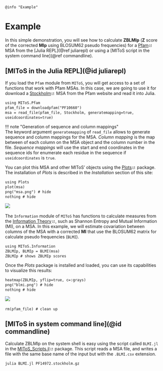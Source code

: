 ```@setup log
@info "Example"
```

# Example

In this simple demonstration, you will see how to calculate **ZBLMIp** (**Z** score of the
corrected **MIp** using BLOSUM62 pseudo frequencies) for a 
[Pfam![](./assets/external-link.png)](https://www.ebi.ac.uk/interpro/entry/pfam/#table)
MSA from the [Julia REPL](@ref juliarepl) or using a
[MIToS script in the system command line](@ref commandline).  

## [MIToS in the Julia REPL](@id juliarepl)

If you load the `Pfam` module from `MIToS`, you will get access to a set of functions that
work with Pfam MSAs. In this case, we are going to use it for download a
[Stockholm![](./assets/external-link.png)](https://en.wikipedia.org/wiki/Stockholm_format)
MSA from the Pfam website and read it into Julia.  

```@example juliarepl
using MIToS.Pfam
pfam_file = downloadpfam("PF10660")
msa = read_file(pfam_file, Stockholm, generatemapping=true, useidcoordinates=true)
```

!!! note "Generation of sequence and column mappings"  
    The keyword argument `generatemapping` of `read_file` allows to generate sequence and column
    mappings for the MSA. *Column mapping* is the map between of each column on the MSA
    object and the column number in the file. *Sequence mappings* will use the start and
    end coordinates in the sequence ids for enumerate each residue in the sequence if
    `useidcoordinates` is `true`.  

You can plot this MSA and other MIToS’ objects using the [Plots![](./assets/external-link.png)](https://juliaplots.github.io/) package. The installation of *Plots* is described in the *Installation* section of this site:

```@example juliarepl
using Plots
plot(msa)
png("msa.png") # hide
nothing # hide
```  

![](msa.png)  

The `Information` module of `MIToS` has functions to calculate measures from the
[Information Theory![](./assets/external-link.png)](https://en.wikipedia.org/wiki/Information_theory),
such as Shannon Entropy and Mutual Information (MI), on a MSA. In this example, we will estimate
covariation between columns of the MSA with a corrected **MI** that use the BLOSUM62 matrix
for calculate pseudo frequencies (`BLMI`).  

```@example juliarepl
using MIToS.Information
ZBLMIp, BLMIp = BLMI(msa)
ZBLMIp # shows ZBLMIp scores
```

Once the *Plots* package is installed and loaded, you can use its capabilities to visualize
this results:

```@example juliarepl
heatmap(ZBLMIp, yflip=true, c=:grays)
png("blmi.png") # hide
nothing # hide
```  

![](blmi.png)  

```@setup juliarepl
rm(pfam_file) # clean up
```

## [MIToS in system command line](@id commandline)

Calculate ZBLMIp on the system shell is easy using the script called `BLMI.jl` in the 
[MIToS_Scripts.jl![](./assets/external-link.png)](https://github.com/MIToSOrg/MIToS_Scripts.jl) 
package. This script reads a MSA file, and writes a file with the same base name of the 
input but with the `.BLMI.csv` extension.  

```
julia BLMI.jl PF14972.stockholm.gz
```
